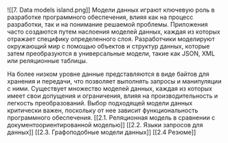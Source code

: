 ![[7. Data models island.png]]
Модели данных играют ключевую роль в разработке программного обеспечения, влияя как на процесс разработки, так и на понимание решаемой проблемы. Приложения часто создаются путем наслоения моделей данных, каждая из которых отражает специфику определенного слоя. Разработчики моделируют окружающий мир с помощью объектов и структур данных, которые затем преобразуются в универсальные модели, такие как JSON, XML или реляционные таблицы.

На более низком уровне данные представляются в виде байтов для хранения и передачи, что позволяет выполнять запросы и манипуляции с ними. Существует множество моделей данных, каждая из которых имеет свои допущения и ограничения, влияя на производительность и легкость преобразований. Выбор подходящей модели данных критически важен, поскольку от нее зависит функциональность программного обеспечения.
[[2.1. Реляционная модель в сравнении с документоориентированной моделью]]
[[2.2. Языки запросов для данных]]
[[2.3. Графоподобные модели данных]]
[[2.4 Резюме]]